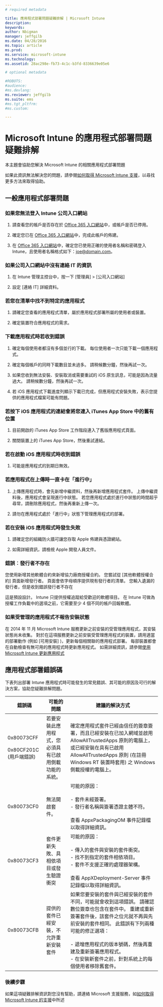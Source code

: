 ```yaml
---
# required metadata

title: 應用程式部署問題疑難排解 | Microsoft Intune
description:
keywords:
author: Nbigman
manager: jeffgilb
ms.date: 04/28/2016
ms.topic: article
ms.prod:
ms.service: microsoft-intune
ms.technology:
ms.assetid: 28ac298e-fb73-4c1c-b3fd-8336639e05e6

# optional metadata

#ROBOTS:
#audience:
#ms.devlang:
ms.reviewer: jeffgilb
ms.suite: ems
#ms.tgt_pltfrm:
#ms.custom:

---
```


# Microsoft Intune 的應用程式部署問題疑難排解
本主題會協助您解決 Microsoft Intune 的相關應用程式部署問題

如果此資訊無法解決您的問題，請參閱[如何取得 Microsoft Intune 支援](how-to-get-support-for-microsoft-intune.md)，以尋找更多方法來取得協助。


## 一般應用程式部署問題

### 如果您無法登入 Intune 公司入口網站

1.  請查看您的帳戶是否存在於 [Office 365 入口網站](http://go.microsoft.com/fwlink/p/?LinkId=698854)中，或帳戶是否已停用。

2.  確定您已在 [Office 365 入口網站](http://go.microsoft.com/fwlink/p/?LinkId=698854)中，完成此帳戶的佈建。

3.  在 [Office 365 入口網站](http://go.microsoft.com/fwlink/p/?LinkId=698854)中，確定您已使用正確的使用者名稱和密碼登入 Intune，且使用者名稱格式如下：joe@domain.com。

### 如果公司入口網站中沒有連絡 IT 的資訊

1.  在 Intune 管理主控台中，按一下 [管理員]  &gt;  [公司入口網站]

2.  設定 [連絡 IT]  詳細資料。

### 若您在清單中找不到特定的應用程式

1.  請確定您查看的應用程式清單，屬於應用程式部署所屬的使用者或裝置。

2.  確定裝置符合應用程式的需求。

### 下載應用程式時若收到錯誤

1.  確定每個使用者都沒有多個並行的下載。 每位使用者一次只能下載一個應用程式。

2.  確定每個帳戶的同時下載數目並未過多。 請稍候數分鐘，然後再試一次。

3.  如果您收到無法安裝、安裝取消或需要重試的 iOS 原生訊息，可能是因為流量過大。 請稍候數分鐘，然後再試一次。

4.  若 iOS 應用程式下載進度列顯示下載已完成，但應用程式安裝失敗，表示您提供的應用程式檔案可能有問題。

### 若按下 iOS 應用程式的連結會將您連入 iTunes App Store 中的舊有位置

1.  目前開啟的 iTunes App Store 工作階段連入了舊版應用程式頁面。

2.  關閉裝置上的 iTunes App Store，然後重試連結。

### 若在啟動 iOS 應用程式時收到錯誤

1.  可能是應用程式的到期日無效。

### 若應用程式在上傳時一直卡在「進行中」

1.  上傳應用程式時，會先新增中繼資料，然後再新增應用程式套件。 上傳中繼資料後，應用程式會呈現進行中狀態。 若您應用程式處於進行中狀態的時間超乎尋常，請刪除應用程式，然後再重新上傳一次。

2.  請勿在應用程式處於「進行中」狀態下管理應用程式的部署。

### 若在安裝 iOS 應用程式時發生失敗

1.  請確定您的組織防火牆可讓您存取 Apple 佈建與憑證網站。

2.  如需詳細資訊，請檢視 Apple 開發人員文件。

### 錯誤︰發行者不存在
您使用新增其他軟體合約來新增協力廠商授權合約。 您嘗試從 [其他軟體授權合約] 頁面新增發行者。 頁面會依字母順序提供現有發行者的清單。
您輸入遺漏的發行者，但是收到錯誤發行者不存在 

這是預設設計。 Intune 只提供授權追蹤給受歡迎的軟體項目。 在 Intune 可做為授權工作負載中的選項之前，它需要至少 4 個不同的帳戶回報軟體。

### 如果受管理的應用程式不報告安裝狀態

在 2014 年 11 月 Microsoft Intune 服務更新之前安裝的受管理應用程式，其安裝狀態尚未收集。 對於在這項服務更新之前安裝受管理應用程式的裝置，請用適當的部署動作 (例如 [可用安裝] )，更新每個相關聯的應用程式部署。 每部裝置都會在自動檢查有無可用的應用程式時更新應用程式。 如需詳細資訊，請參閱[使用 Microsoft Intune 更新應用程式](/intune/deploy-use/update-apps-using-microsoft-intune)

## <a name="BKMK_SoftDistErrorCodes"></a>應用程式部署錯誤碼
下表列出部署 Intune 應用程式時可能發生的常見錯誤、其可能的原因及可行的解決方案，協助您疑難排解問題。

|錯誤碼|可能的問題|建議的解決方式|
|--------------|--------------------|------------------------|
|0x80073CFF<br /><br />0x80CF201C (用戶端錯誤)|若要安裝此應用程式，您必須具有已啟用側載功能的系統。|確定應用程式套件已經由信任的簽章簽署，而且已經安裝在已加入網域並啟用 AllowAllTrustedApps 原則的電腦上，或已經安裝在具有已啟用 AllowAllTrustedApps 原則 (在註冊 Windows RT 裝置時套用) 之 Windows 側載授權的電腦上。|
|0x80073CF0|無法開啟套件。|可能的原因：<br /><br />-   套件未經簽署。<br />-   發行者名稱與簽署憑證主體不符。<br /><br />查看 AppxPackagingOM 事件記錄檔以取得詳細資訊。|
|0x80073CF3|套件更新失敗、具相依項目或發生驗證衝突|可能的原因：<br /><br />-   傳入的套件與安裝的套件衝突。<br />-   找不到指定的套件相依項目。<br />-   套件不支援正確的處理器架構。<br /><br />查看 AppXDeployment-Server 事件記錄檔以取得詳細資訊。|
|0x80073CFB|提供的套件已經安裝，不允許重新安裝套件|如果您要安裝的套件與已經安裝的套件不同，可能就會收到這項錯誤。 請確認數位簽章也包含在套件中。 重建或重新簽署套件後，該套件之位元就不再與先前安裝的套件相同。 此錯誤有下列兩種可能的修正選項：<br /><br />-   遞增應用程式的版本號碼，然後再重建及重新簽署應用程式。<br />-   在安裝新套件之前，針對系統上的每個使用者移除舊套件。|

### 後續步驟
如果這項疑難排解資訊對您沒有幫助，請連絡 Microsoft 支援服務，如[如何取得 Microsoft Intune 的支援](how-to-get-support-for-microsoft-intune.md)中所述


<!--HONumber=May16_HO2-->



